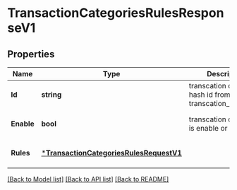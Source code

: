 # TransactionCategoriesRulesResponseV1

## Properties
Name | Type | Description | Notes
------------ | ------------- | ------------- | -------------
**Id** | **string** | transcation category hash id from transcation_categories | [optional] [default to null]
**Enable** | **bool** | transcation category is enable or disbale | [optional] [default to null]
**Rules** | [***TransactionCategoriesRulesRequestV1**](Transaction_categories_rules_request.v1.md) |  | [optional] [default to null]

[[Back to Model list]](../README.md#documentation-for-models) [[Back to API list]](../README.md#documentation-for-api-endpoints) [[Back to README]](../README.md)

